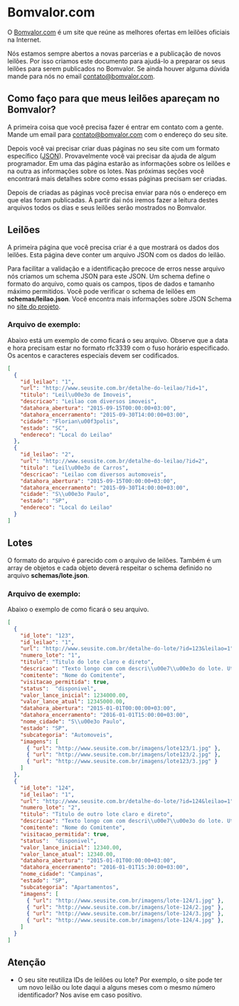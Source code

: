 # Bomvalor.com

O [Bomvalor.com](http://bomvalor.com) é um site que reúne as melhores ofertas em leilões oficiais na Internet.

Nós estamos sempre abertos a novas parcerias e a publicação de novos leilões. Por isso criamos este documento para ajudá-lo a preparar os seus leilões para serem publicados no Bomvalor. Se ainda houver alguma dúvida mande para nós no email [contato@bomvalor.com](contato@bomvalor.com).


## Como faço para que meus leilões apareçam no Bomvalor?

A primeira coisa que você precisa fazer é entrar em contato com a gente. Mande um email para [contato@bomvalor.com](contato@bomvalor.com) com o endereço do seu site.

Depois você vai precisar criar duas páginas no seu site com um formato específico ([JSON](https://pt.wikipedia.org/wiki/JSON)). Provavelmente você vai precisar da ajuda de algum programador. Em uma das página estarão as informações sobre os leilões e na outra as informações sobre os lotes. Nas próximas seções você encontrará mais detalhes sobre como essas páginas precisam ser criadas.

Depois de criadas as páginas você precisa enviar para nós o endereço em que elas foram publicadas. À partir dai nós iremos fazer a leitura destes arquivos todos os dias e seus leilões serão mostrados no Bomvalor.

## Leilões

A primeira página que você precisa criar é a que mostrará os dados dos leilões. Esta página deve conter um arquivo JSON com os dados do leilão.

Para facilitar a validação e a identificação precoce de erros nesse arquivo nós criamos um schema JSON para este JSON.
Um schema define o formato do arquivo, como quais os campos, tipos de dados e tamanho máximo permitidos. Você pode verificar o schema de leilões em  **schemas/leilao.json**. Você encontra mais informações sobre JSON Schema no [site do projeto](http://json-schema.org/).


### Arquivo de exemplo:
Abaixo  está um exemplo de como ficará o seu arquivo. Observe que a data e hora precisam estar no formato rfc3339 com o fuso horário especificado. Os acentos e caracteres especiais devem ser codificados.

```json
[
  {
    "id_leilao": "1",
    "url": "http://www.seusite.com.br/detalhe-do-leilao/?id=1",
    "titulo": "Leil\u00e3o de Imoveis",
    "descricao": "Leilao com diversos imoveis",
    "datahora_abertura": "2015-09-15T00:00:00+03:00",
    "datahora_encerramento": "2015-09-30T14:00:00+03:00",
    "cidade": "Florian\u00f3polis",
    "estado": "SC",
    "endereco": "Local do Leilao"
  },
  {
    "id_leilao": "2",
    "url": "http://www.seusite.com.br/detalhe-do-leilao/?id=2",
    "titulo": "Leil\u00e3o de Carros",
    "descricao": "Leilao com diversos automoveis",
    "datahora_abertura": "2015-09-15T00:00:00+03:00",
    "datahora_encerramento": "2015-09-30T14:00:00+03:00",
    "cidade": "S\\u00e3o Paulo",
    "estado": "SP",
    "endereco": "Local do Leilao"
  }
]
```

## Lotes

O formato do arquivo é parecido com o arquivo de leilões. Também é um array de objetos e cada objeto deverá respeitar o schema definido no arquivo **schemas/lote.json**.


### Arquivo de exemplo:

Abaixo o exemplo de como ficará o seu arquivo.

```json
[
  {
    "id_lote": "123",
    "id_leilao": "1",
    "url": "http://www.seusite.com.br/detalhe-do-lote/?id=123&leilao=1",
    "numero_lote": "1",
    "titulo": "Titulo do lote claro e direto",
    "descricao": "Texto longo com com descri\\u00e7\\u00e3o do lote. Utilizar \\n para pular linhas.",
    "comitente": "Nome do Comitente",
    "visitacao_permitida": true,
    "status":  "disponivel",
    "valor_lance_inicial": 1234000.00,
    "valor_lance_atual": 12345000.00,
    "datahora_abertura": "2015-01-01T00:00:00+03:00",
    "datahora_encerramento": "2016-01-01T15:00:00+03:00",
    "nome_cidade": "S\\u00e3o Paulo",
    "estado": "SP",
    "subcategoria": "Automoveis",
    "imagens": [
      { "url": "http://www.seusite.com.br/imagens/lote123/1.jpg" },
      { "url": "http://www.seusite.com.br/imagens/lote123/2.jpg" },
      { "url": "http://www.seusite.com.br/imagens/lote123/3.jpg" }
    ]
  },
  {
    "id_lote": "124",
    "id_leilao": "1",
    "url": "http://www.seusite.com.br/detalhe-do-lote/?id=124&leilao=1",
    "numero_lote": "2",
    "titulo": "Titulo de outro lote claro e direto",
    "descricao": "Texto longo com com descri\\u00e7\\u00e3o do lote. Utilizar \\n para pular linhas.",
    "comitente": "Nome do Comitente",
    "visitacao_permitida": true,
    "status":  "disponivel",
    "valor_lance_inicial": 12340.00,
    "valor_lance_atual": 12340.00,
    "datahora_abertura": "2015-01-01T00:00:00+03:00",
    "datahora_encerramento": "2016-01-01T15:30:00+03:00",
    "nome_cidade": "Campinas",
    "estado": "SP",
    "subcategoria": "Apartamentos",
    "imagens": [
      { "url": "http://www.seusite.com.br/imagens/lote-124/1.jpg" },
      { "url": "http://www.seusite.com.br/imagens/lote-124/2.jpg" },
      { "url": "http://www.seusite.com.br/imagens/lote-124/3.jpg" },
      { "url": "http://www.seusite.com.br/imagens/lote-124/4.jpg" },
    ]
  }
]
```



## Atenção

- O seu site reutiliza IDs de leilões ou lote? Por exemplo, o site pode ter um novo leilão ou lote daqui a alguns meses com o mesmo número identificador? Nos avise em caso positivo.
